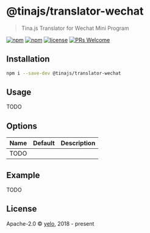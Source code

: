 # @tinajs/translator-wechat

> Tina.js Translator for Wechat Mini Program

[![npm](https://img.shields.io/npm/v/@tinajs/translator-wechat.svg?style=flat-square)](https://www.npmjs.com/package/@tinajs/translator-wechat)
[![npm](https://img.shields.io/npm/dw/@tinajs/translator-wechat.svg?style=flat-square)](https://www.npmjs.com/package/@tinajs/translator-wechat)
[![license](https://img.shields.io/npm/l/@tinajs/translator-wechat.svg?style=flat-square)](./LICENSE)
[![PRs Welcome](https://img.shields.io/badge/PRs-welcome-brightgreen.svg?style=flat-square)](http://makeapullrequest.com)

## Installation

```bash
npm i --save-dev @tinajs/translator-wechat
```

## Usage

TODO

## Options

| Name | Default | Description |
| ---- | ------- | ----------- |
| TODO |         |             |

## Example

TODO

## License

Apache-2.0 &copy; [yelo](https://github.com/imyelo), 2018 - present
